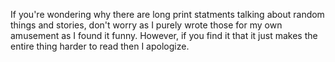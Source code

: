 If you're wondering why there are long print statments talking about random things and stories, don't worry as I purely wrote those for my own amusement as I found it funny. However, if you find it that it just makes the entire thing harder to read then I apologize.
